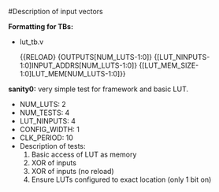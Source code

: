 #Description of input vectors

**Formatting for TBs:**
* lut_tb.v
    
    {{RELOAD}
    {OUTPUTS[NUM_LUTS-1:0]}
    {[LUT_NINPUTS-1:0]INPUT_ADDRS[NUM_LUTS-1:0]}
    {[LUT_MEM_SIZE-1:0]LUT_MEM[NUM_LUTS-1:0]}}

**sanity0:** very simple test for framework and basic LUT.
* NUM_LUTS: 2
* NUM_TESTS: 4
* LUT_NINPUTS: 4
* CONFIG_WIDTH: 1
* CLK_PERIOD: 10
* Description of tests:
    1. Basic access of LUT as memory
    1. XOR of inputs
    1. XOR of inputs (no reload)
    1. Ensure LUTs configured to exact location (only 1 bit on)

